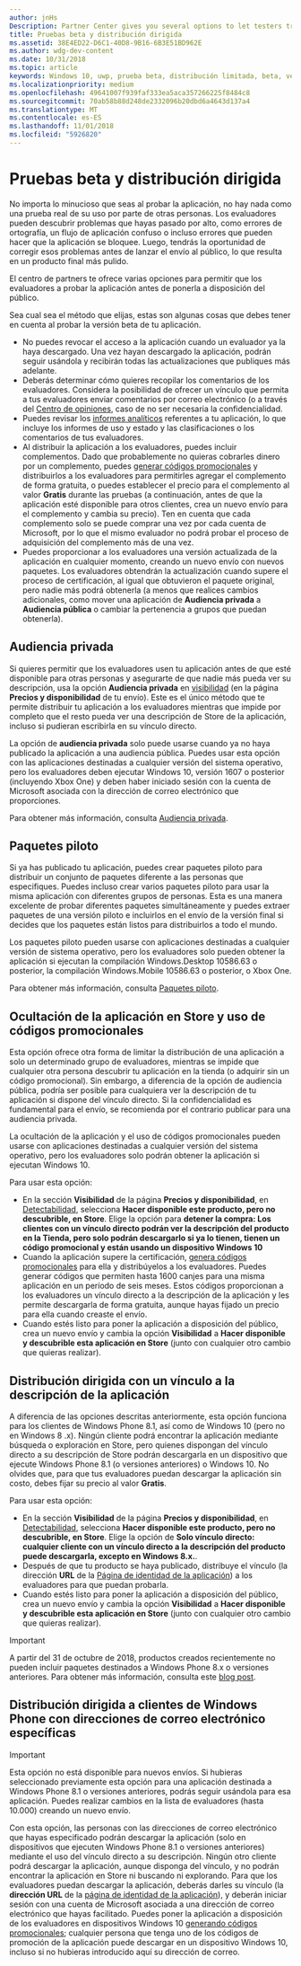 ```yaml
---
author: jnHs
Description: Partner Center gives you several options to let testers try out your app before you offer it to the public.
title: Pruebas beta y distribución dirigida
ms.assetid: 38E4ED22-D6C1-40D8-9B16-6B3E51BD962E
ms.author: wdg-dev-content
ms.date: 10/31/2018
ms.topic: article
keywords: Windows 10, uwp, prueba beta, distribución limitada, beta, versiones beta, pruebas, evaluadores
ms.localizationpriority: medium
ms.openlocfilehash: 49641007f939faf333ea5aca357266225f8484c8
ms.sourcegitcommit: 70ab58b88d248de2332096b20dbd6a4643d137a4
ms.translationtype: MT
ms.contentlocale: es-ES
ms.lasthandoff: 11/01/2018
ms.locfileid: "5926820"
---
```

# <a name="beta-testing-and-targeted-distribution"></a>Pruebas beta y distribución dirigida

No importa lo minucioso que seas al probar la aplicación, no hay nada como una prueba real de su uso por parte de otras personas. Los evaluadores pueden descubrir problemas que hayas pasado por alto, como errores de ortografía, un flujo de aplicación confuso o incluso errores que pueden hacer que la aplicación se bloquee. Luego, tendrás la oportunidad de corregir esos problemas antes de lanzar el envío al público, lo que resulta en un producto final más pulido. 

El centro de partners te ofrece varias opciones para permitir que los evaluadores a probar la aplicación antes de ponerla a disposición del público.

Sea cual sea el método que elijas, estas son algunas cosas que debes tener en cuenta al probar la versión beta de tu aplicación.

- No puedes revocar el acceso a la aplicación cuando un evaluador ya la haya descargado. Una vez hayan descargado la aplicación, podrán seguir usándola y recibirán todas las actualizaciones que publiques más adelante.
- Deberás determinar cómo quieres recopilar los comentarios de los evaluadores. Considera la posibilidad de ofrecer un vínculo que permita a tus evaluadores enviar comentarios por correo electrónico (o a través del [Centro de opiniones](../monetize/launch-feedback-hub-from-your-app.md), caso de no ser necesaria la confidencialidad. 
- Puedes revisar los [informes analíticos](analytics.md) referentes a tu aplicación, lo que incluye los informes de uso y estado y las clasificaciones o los comentarios de tus evaluadores.
- Al distribuir la aplicación a los evaluadores, puedes incluir complementos. Dado que probablemente no quieras cobrarles dinero por un complemento, puedes [generar códigos promocionales](generate-promotional-codes.md) y distribuirlos a los evaluadores para permitirles agregar el complemento de forma gratuita, o puedes establecer el precio para el complemento al valor **Gratis** durante las pruebas (a continuación, antes de que la aplicación esté disponible para otros clientes, crea un nuevo envío para el complemento y cambia su precio). Ten en cuenta que cada complemento solo se puede comprar una vez por cada cuenta de Microsoft, por lo que el mismo evaluador no podrá probar el proceso de adquisición del complemento más de una vez. 
- Puedes proporcionar a los evaluadores una versión actualizada de la aplicación en cualquier momento, creando un nuevo envío con nuevos paquetes. Los evaluadores obtendrán la actualización cuando supere el proceso de certificación, al igual que obtuvieron el paquete original, pero nadie más podrá obtenerla (a menos que realices cambios adicionales, como mover una aplicación de **Audiencia privada** a **Audiencia pública** o cambiar la pertenencia a grupos que puedan obtenerla).

## <a name="private-audience"></a>Audiencia privada

Si quieres permitir que los evaluadores usen tu aplicación antes de que esté disponible para otras personas y asegurarte de que nadie más pueda ver su descripción, usa la opción **Audiencia privada** en [visibilidad](choose-visibility-options.md) (en la página **Precios y disponibilidad** de tu envío). Este es el único método que te permite distribuir tu aplicación a los evaluadores mientras que impide por completo que el resto pueda ver una descripción de Store de la aplicación, incluso si pudieran escribirla en su vínculo directo. 

La opción de **audiencia privada** solo puede usarse cuando ya no haya publicado la aplicación a una audiencia pública. Puedes usar esta opción con las aplicaciones destinadas a cualquier versión del sistema operativo, pero los evaluadores deben ejecutar Windows 10, versión 1607 o posterior (incluyendo Xbox One) y deben haber iniciado sesión con la cuenta de Microsoft asociada con la dirección de correo electrónico que proporciones.

Para obtener más información, consulta [Audiencia privada](choose-visibility-options.md#audience).


## <a name="package-flights"></a>Paquetes piloto

Si ya has publicado tu aplicación, puedes crear paquetes piloto para distribuir un conjunto de paquetes diferente a las personas que especifiques. Puedes incluso crear varios paquetes piloto para usar la misma aplicación con diferentes grupos de personas. Esta es una manera excelente de probar diferentes paquetes simultáneamente y puedes extraer paquetes de una versión piloto e incluirlos en el envío de la versión final si decides que los paquetes están listos para distribuirlos a todo el mundo.

Los paquetes piloto pueden usarse con aplicaciones destinadas a cualquier versión de sistema operativo, pero los evaluadores solo pueden obtener la aplicación si ejecutan la compilación Windows.Desktop 10586.63 o posterior, la compilación Windows.Mobile 10586.63 o posterior, o Xbox One.

Para obtener más información, consulta [Paquetes piloto](package-flights.md).


<span id="hide" />

## <a name="hiding-the-app-in-the-store-and-using-promotional-codes"></a>Ocultación de la aplicación en Store y uso de códigos promocionales

Esta opción ofrece otra forma de limitar la distribución de una aplicación a solo un determinado grupo de evaluadores, mientras se impide que cualquier otra persona descubrir tu aplicación en la tienda (o adquirir sin un código promocional). Sin embargo, a diferencia de la opción de audiencia pública, podría ser posible para cualquiera ver la descripción de tu aplicación si dispone del vínculo directo. Si la confidencialidad es fundamental para el envío, se recomienda por el contrario publicar para una audiencia privada.

La ocultación de la aplicación y el uso de códigos promocionales pueden usarse con aplicaciones destinadas a cualquier versión del sistema operativo, pero los evaluadores solo podrán obtener la aplicación si ejecutan Windows 10.

Para usar esta opción:

- En la sección **Visibilidad** de la página **Precios y disponibilidad**, en [Detectabilidad](choose-visibility-options.md#discoverability), selecciona **Hacer disponible este producto, pero no descubrible, en Store**. Elige la opción para **detener la compra: Los clientes con un vínculo directo podrán ver la descripción del producto en la Tienda, pero solo podrán descargarlo si ya lo tienen, tienen un código promocional y están usando un dispositivo Windows 10** 
- Cuando la aplicación supere la certificación, [genera códigos promocionales](generate-promotional-codes.md) para ella y distribúyelos a los evaluadores. Puedes generar códigos que permiten hasta 1600 canjes para una misma aplicación en un período de seis meses. Estos códigos proporcionan a los evaluadores un vínculo directo a la descripción de la aplicación y les permite descargarla de forma gratuita, aunque hayas fijado un precio para ella cuando creaste el envío.
- Cuando estés listo para poner la aplicación a disposición del público, crea un nuevo envío y cambia la opción **Visibilidad** a **Hacer disponible y descubrible esta aplicación en Store** (junto con cualquier otro cambio que quieras realizar).


## <a name="targeted-distribution-with-a-link-to-your-apps-listing"></a>Distribución dirigida con un vínculo a la descripción de la aplicación

A diferencia de las opciones descritas anteriormente, esta opción funciona para los clientes de Windows Phone 8.1, así como de Windows 10 (pero no en Windows 8 .x). Ningún cliente podrá encontrar la aplicación mediante búsqueda o exploración en Store, pero quienes dispongan del vínculo directo a su descripción de Store podrán descargarla en un dispositivo que ejecute Windows Phone 8.1 (o versiones anteriores) o Windows 10. No olvides que, para que tus evaluadores puedan descargar la aplicación sin costo, debes fijar su precio al valor **Gratis**.

Para usar esta opción:
- En la sección **Visibilidad** de la página **Precios y disponibilidad**, en [Detectabilidad](choose-visibility-options.md#discoverability), selecciona **Hacer disponible este producto, pero no descubrible, en Store**. Elige la opción de **Solo vínculo directo: cualquier cliente con un vínculo directo a la descripción del producto puede descargarla, excepto en Windows 8.x.**.
- Después de que tu producto se haya publicado, distribuye el vínculo (la dirección **URL** de la [Página de identidad de la aplicación](view-app-identity-details.md)) a los evaluadores para que puedan probarla.
- Cuando estés listo para poner la aplicación a disposición del público, crea un nuevo envío y cambia la opción **Visibilidad** a **Hacer disponible y descubrible esta aplicación en Store** (junto con cualquier otro cambio que quieras realizar).

> [!IMPORTANT]
> A partir del 31 de octubre de 2018, productos creados recientemente no pueden incluir paquetes destinados a Windows Phone 8.x o versiones anteriores. Para obtener más información, consulta este [blog post](https://blogs.windows.com/buildingapps/2018/08/20/important-dates-regarding-apps-with-windows-phone-8-x-and-earlier-and-windows-8-8-1-packages-submitted-to-microsoft-store/#SzKghBbqDMlmAO4c.97).

## <a name="targeted-distribution-to-windows-phone-customers-with-specified-email-addresses"></a>Distribución dirigida a clientes de Windows Phone con direcciones de correo electrónico específicas

> [!IMPORTANT]
> Esta opción no está disponible para nuevos envíos. Si hubieras seleccionado previamente esta opción para una aplicación destinada a Windows Phone 8.1 o versiones anteriores, podrás seguir usándola para esa aplicación. Puedes realizar cambios en la lista de evaluadores (hasta 10.000) creando un nuevo envío. 

Con esta opción, las personas con las direcciones de correo electrónico que hayas especificado podrán descargar la aplicación (solo en dispositivos que ejecuten Windows Phone 8.1 o versiones anteriores) mediante el uso del vínculo directo a su descripción. Ningún otro cliente podrá descargar la aplicación, aunque disponga del vínculo, y no podrán encontrar la aplicación en Store ni buscando ni explorando. Para que los evaluadores puedan descargar la aplicación, deberás darles su vínculo (la **dirección URL** de la [página de identidad de la aplicación](view-app-identity-details.md)), y deberán iniciar sesión con una cuenta de Microsoft asociada a una dirección de correo electrónico que hayas facilitado. Puedes poner la aplicación a disposición de los evaluadores en dispositivos Windows 10 [generando códigos promocionales](generate-promotional-codes.md); cualquier persona que tenga uno de los códigos de promoción de la aplicación puede descargar en un dispositivo Windows 10, incluso si no hubieras introducido aquí su dirección de correo.
